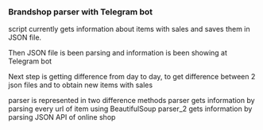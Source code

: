 ### Brandshop parser with Telegram bot


script currently gets information about items with sales and saves them in JSON file. 

Then JSON file is been parsing and information is been showing at Telegram bot

Next step is getting difference from day to day, to get difference between 2 json files and to obtain new items with sales

parser is represented in two difference methods
parser gets information by parsing every url of item using BeautifulSoup
parser_2 gets information by parsing JSON API of online shop